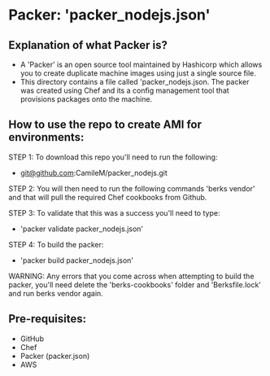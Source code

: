 # Packer: 'packer_nodejs.json'


## Explanation of what Packer is?

- A 'Packer' is an open source tool maintained by Hashicorp which allows you to create
duplicate machine images using just a single source file.
- This directory contains a file called 'packer_nodejs.json. The packer was created using Chef 
and its a config management tool that provisions packages onto the machine.

## How to use the repo to create AMI for environments:

STEP 1: To download this repo you'll need to run the following:
- git@github.com:CamileM/packer_nodejs.git

STEP 2: You will then need to run the following commands 'berks vendor' and that
will pull the required Chef cookbooks from Github.

STEP 3: To validate that this was a success you'll need to type:
- 'packer validate packer_nodejs.json'

STEP 4: To build the packer:
- 'packer build packer_nodejs.json'

WARNING: Any errors that you come across when attempting to build the packer, you'll need
delete the 'berks-cookbooks' folder and 'Berksfile.lock' and run berks vendor again.

## Pre-requisites:
- GitHub
- Chef
- Packer (packer.json)
- AWS
